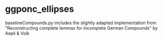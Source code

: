 # ggponc_ellipses

baselineCompounds.py includes the slightly adapted implementation from "Reconstructing complete lemmas for incomplete German Compounds" by Aepli & Volk 
